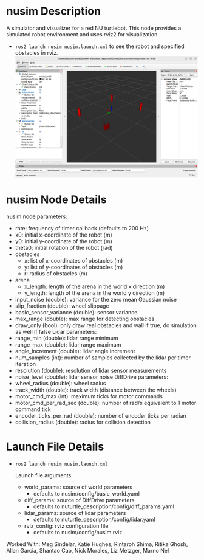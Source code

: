 # nusim Description
A simulator and visualizer for a red NU turtlebot. This node provides a simulated robot environment and uses rviz2 for visualization.
* `ros2 launch nusim nusim.launch.xml` to see the robot and specified obstacles in rviz.
![](images/nusim1.png)

# nusim Node Details
nusim node parameters:
   - rate: frequency of timer callback (defaults to 200 Hz)
   - x0: initial x-coordinate of the robot (m)
   - y0: initial y-coordinate of the robot (m)
   - theta0: initial rotation of the robot (rad)
   - obstacles
       - x: list of x-coordinates of obstacles (m)
       - y: list of y-coordinates of obstacles (m)
       - r: radius of obstacles (m)
   - arena
       - x_length: length of the arena in the world x direction (m)
       - y_length: length of the arena in the world y direction (m)
   - input_noise (double): variance for the zero mean Gaussian noise
   - slip_fraction (double): wheel slippage
   - basic_sensor_variance (double): sensor variance
   - max_range (double): max range for detecting obstacles
   - draw_only (bool): only draw real obstacles and wall if true, do simulation as well if false
   Lidar parameters:
   - range_min (double): lidar range minimum
   - range_max (double): lidar range maximum
   - angle_increment (double): lidar angle increment
   - num_samples (int): number of samples collected by the lidar per timer iteration
   - resolution (double): resolution of lidar sensor measurements
   - noise_level (double): lidar sensor noise
   DiffDrive parameters:
   - wheel_radius (double): wheel radius
   - track_width (double): track width (distance between the wheels)
   - motor_cmd_max (int): maximum ticks for motor commands
   - motor_cmd_per_rad_sec (double): number of rad/s equivalent to 1 motor command tick
   - encoder_ticks_per_rad (double): number of encoder ticks per radian
   - collision_radius (double): radius for collision detection

# Launch File Details
* `ros2 launch nusim nusim.launch.xml`

    Launch file arguments:
    - world_params: source of world parameters
        - defaults to nusim/config/basic_world.yaml
    - diff_params: source of DiffDrive parameters
        - defaults to nuturtle_description/config/diff_params.yaml
    - lidar_params: source of lidar parameters
        - defaults to nuturtle_description/config/lidar.yaml
    - rviz_config: rviz configuration file
        - defaults to nusim/config/nusim.rviz

Worked With: Meg Sindelar, Katie Hughes, Rintaroh Shima, Ritika Ghosh, Allan Garcia, Shantao Cao, Nick Morales, Liz Metzger, Marno Nel